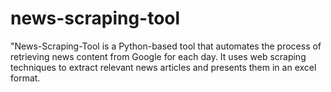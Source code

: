 # news-scraping-tool
"News-Scraping-Tool is a Python-based tool that automates the process of retrieving news content from Google for each day. It uses web scraping techniques to extract relevant news articles and presents them in an excel format.
